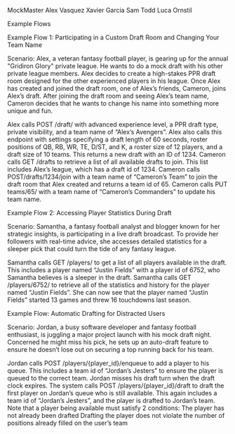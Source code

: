MockMaster 
Alex Vasquez 
Xavier Garcia 
Sam Todd 
Luca Ornstil

Example Flows

Example Flow 1: Participating in a Custom Draft Room and Changing Your Team Name

Scenario: Alex, a veteran fantasy football player, is gearing up for the annual "Gridiron Glory" private league. He wants to do a mock draft with his other private league members. Alex decides to create a high-stakes PPR draft room designed for the other experienced players in his league. Once Alex has created and joined the draft room, one of Alex’s friends, Cameron, joins Alex’s draft. After joining the draft room and seeing Alex’s team name, Cameron decides that he wants to change his name into something more unique and fun.

Alex calls POST /draft/ with advanced experience level, a PPR draft type, private visibility, and a team name of “Alex’s Avengers”. Alex also calls this endpoint with settings specifying a draft length of 60 seconds, roster positions of QB, RB, WR, TE, D/ST, and K, a roster size of 12 players, and a draft size of 10 teams. This returns a new draft with an ID of 1234.
Cameron calls GET /drafts to retrieve a list of all available drafts to join. This list includes Alex’s league, which has a draft id of 1234.
Cameron calls POST/drafts/1234/join with a team name of “Cameron’s Team” to join the draft room that Alex created and returns a team id of 65.
Cameron calls PUT teams/65/ with a team name of “Cameron’s Commanders” to update his team name.

Example Flow 2: Accessing Player Statistics During Draft

Scenario: Samantha, a fantasy football analyst and blogger known for her strategic insights, is participating in a live draft broadcast. To provide her followers with real-time advice, she accesses detailed statistics for a sleeper pick that could turn the tide of any fantasy league.

Samantha calls GET /players/ to get a list of all players available in the draft. This includes a player named “Justin Fields” with a player id of 6752, who Samantha believes is a sleeper in the draft.
Samantha calls GET /players/6752/ to retrieve all of the statistics and history for the player named “Justin Fields”. She can now see that the player named “Justin Fields” started 13 games and threw 16 touchdowns last season.

Example Flow: Automatic Drafting for Distracted Users

Scenario: Jordan, a busy software developer and fantasy football enthusiast, is juggling a major project launch with his mock draft night. Concerned he might miss his pick, he sets up an auto-draft feature to ensure he doesn’t lose out on securing a top running back for his team.

Jordan calls POST /players/{player_id}/enqueue to add a player to his queue. This includes a team id of “Jordan’s Jesters” to ensure the player is queued to the correct team.
Jordan misses his draft turn when the draft clock expires.
The system calls POST /players/{player_id}/draft to draft the first player on Jordan’s queue who is still available. This again includes a team id of “Jordan’s Jesters”, and the player is drafted to Jordan’s team.
Note that a player being available must satisfy 2 conditions:
The player has not already been drafted
Drafting the player does not violate the number of positions already filled on the user’s team


